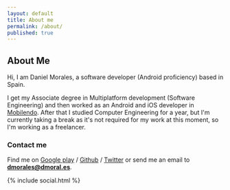 ```yaml
---
layout: default
title: About me
permalink: /about/
published: true
---
```


<div id="about">
	<h2><i class="fa fa-user"></i> About Me</h2>
</div>
Hi, I am Daniel Morales, a software developer (Android proficiency) based in Spain. 

I get my Associate degree in Multiplatform development (Software Engineering) and then worked
as an Android and iOS developer in [Mobilendo][mb]. After that I studied Computer Engineering for a year,
but I'm currently taking a break as it's not required for my work at this moment, so I'm working as a freelancer.

### Contact me

Find me on [Google play][gplay] / [Github][github] / [Twitter][Twitter] or send me an email to **dmorales@dmoral.es**.

{% include social.html %}


[mb]: http://mobilendo.com/
[github]: https://github.com/grenderg
[gplay]: https://play.google.com/store/apps/developer?id=GrenderG
[twitter]: https://twitter.com/grenderg

